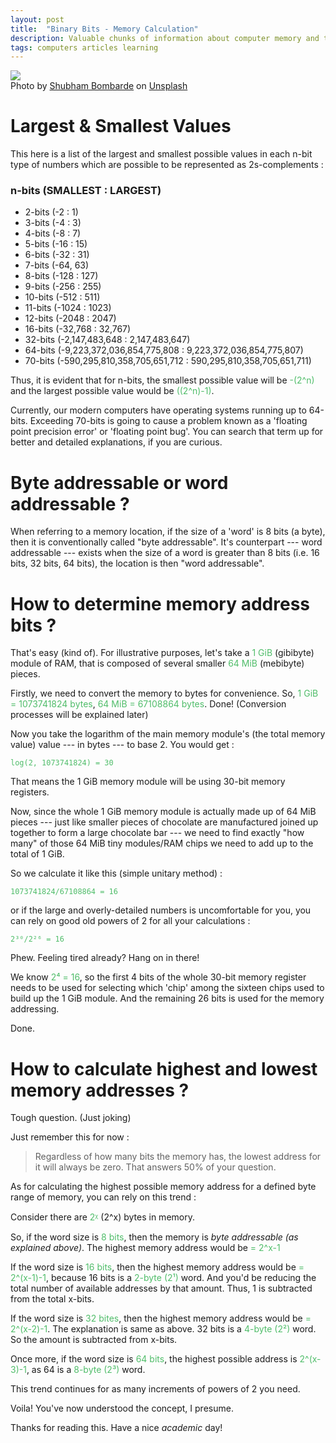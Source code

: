 ```yaml
---
layout: post
title:  "Binary Bits - Memory Calculation"
description: Valuable chunks of information about computer memory and their base-N calculations.
tags: computers articles learning
---
```


![](https://miro.medium.com/max/700/0*1Nojyz_xFtg4jUH2) \
Photo by [Shubham Bombarde](https://unsplash.com/@shubhambombarde?utm_source=medium&utm_medium=referral) on [Unsplash](https://unsplash.com/?utm_source=medium&utm_medium=referral)

Largest & Smallest Values
======================================
This here is a list of the largest and smallest possible values in each n-bit type of numbers which are possible to be represented as 2s-complements :


### n-bits (SMALLEST : LARGEST)

-   2-bits (-2 : 1)
-   3-bits (-4 : 3)
-   4-bits (-8 : 7)
-   5-bits (-16 : 15)
-   6-bits (-32 : 31)
-   7-bits (-64, 63)
-   8-bits (-128 : 127)
-   9-bits (-256 : 255)
-   10-bits (-512 : 511)
-   11-bits (-1024 : 1023)
-   12-bits (-2048 : 2047)
-   16-bits (-32,768 : 32,767)
-   32-bits (-2,147,483,648 : 2,147,483,647)
-   64-bits (-9,223,372,036,854,775,808 : 9,223,372,036,854,775,807)
-   70-bits (-590,295,810,358,705,651,712 : 590,295,810,358,705,651,711)

Thus, it is evident that for n-bits, the smallest possible value will be <font color="#50BD6A">-(2^n)</font> and the largest possible value would be <font color="#50BD6A">((2^n)-1)</font>.

Currently, our modern computers have operating systems running up to 64-bits. Exceeding 70-bits is going to cause a problem known as a 'floating point precision error' or 'floating point bug'. You can search that term up for better and detailed explanations, if you are curious.


Byte addressable or word addressable ?
======================================

When referring to a memory location, if the size of a 'word' is 8 bits (a byte), then it is conventionally called "byte addressable". It's counterpart --- word addressable --- exists when the size of a word is greater than 8 bits (i.e. 16 bits, 32 bits, 64 bits), the location is then "word addressable".

How to determine memory address bits ?
======================================

That's easy (kind of). For illustrative purposes, let's take a <font color="#50BD6A">1 GiB</font> (gibibyte) module of RAM, that is composed of several smaller <font color="#50BD6A">64 MiB</font> (mebibyte) pieces.

Firstly, we need to convert the memory to bytes for convenience. So, <font color="#50BD6A">1 GiB = 1073741824 bytes</font>, <font color="#50BD6A">64 MiB = 67108864 bytes</font>. Done! (Conversion processes will be explained later)

Now you take the logarithm of the main memory module's (the total memory value) value --- in bytes --- to base 2. You would get :

<font color="#50BD6A">```log(2, 1073741824) = 30```</font>

That means the 1 GiB memory module will be using 30-bit memory registers.

Now, since the whole 1 GiB memory module is actually made up of 64 MiB pieces --- just like smaller pieces of chocolate are manufactured joined up together to form a large chocolate bar --- we need to find exactly "how many" of those 64 MiB tiny modules/RAM chips we need to add up to the total of 1 GiB.

So we calculate it like this (simple unitary method) :

<font color="#50BD6A">```1073741824/67108864 = 16```</font>

or if the large and overly-detailed numbers is uncomfortable for you, you can rely on good old powers of 2 for all your calculations :

<font color="#50BD6A">```2³⁰/2²⁶ = 16```</font>

Phew. Feeling tired already? Hang on in there!

We know <font color="#50BD6A">2⁴ = 16</font>, so the first 4 bits of the whole 30-bit memory register needs to be used for selecting which 'chip' among the sixteen chips used to build up the 1 GiB module. And the remaining 26 bits is used for the memory addressing.

Done.

How to calculate highest and lowest memory addresses ?
======================================================

Tough question. (Just joking)

Just remember this for now :

> Regardless of how many bits the memory has, the lowest address for it will always be zero.
That answers 50% of your question.

As for calculating the highest possible memory address for a defined byte range of memory, you can rely on this trend :

Consider there are <font color="#50BD6A">2ᵡ</font> (2^x) bytes in memory.

So, if the word size is <font color="#50BD6A">8 bits</font>, then the memory is *byte addressable (as explained above)*. The highest memory address would be <font color="#50BD6A">= 2^x-1</font>

If the word size is <font color="#50BD6A">16 bits</font>, then the highest memory address would be <font color="#50BD6A">= 2^(x-1)-1</font>, because 16 bits is a <font color="#50BD6A">2-byte (2¹)</font> word. And you'd be reducing the total number of available addresses by that amount. Thus, 1 is subtracted from the total x-bits.

If the word size is <font color="#50BD6A">32 bites</font>, then the highest memory address would be <font color="#50BD6A">= 2^(x-2)-1</font>. The explanation is same as above. 32 bits is a <font color="#50BD6A">4-byte (2²)</font> word. So the amount is subtracted from x-bits.

Once more, if the word size is <font color="#50BD6A">64 bits</font>, the highest possible address is <font color="#50BD6A">2^(x-3)-1</font>, as 64 is a <font color="#50BD6A">8-byte (2³)</font> word.

This trend continues for as many increments of powers of 2 you need.

Voila! You've now understood the concept, I presume.

Thanks for reading this. Have a nice *academic* day!
